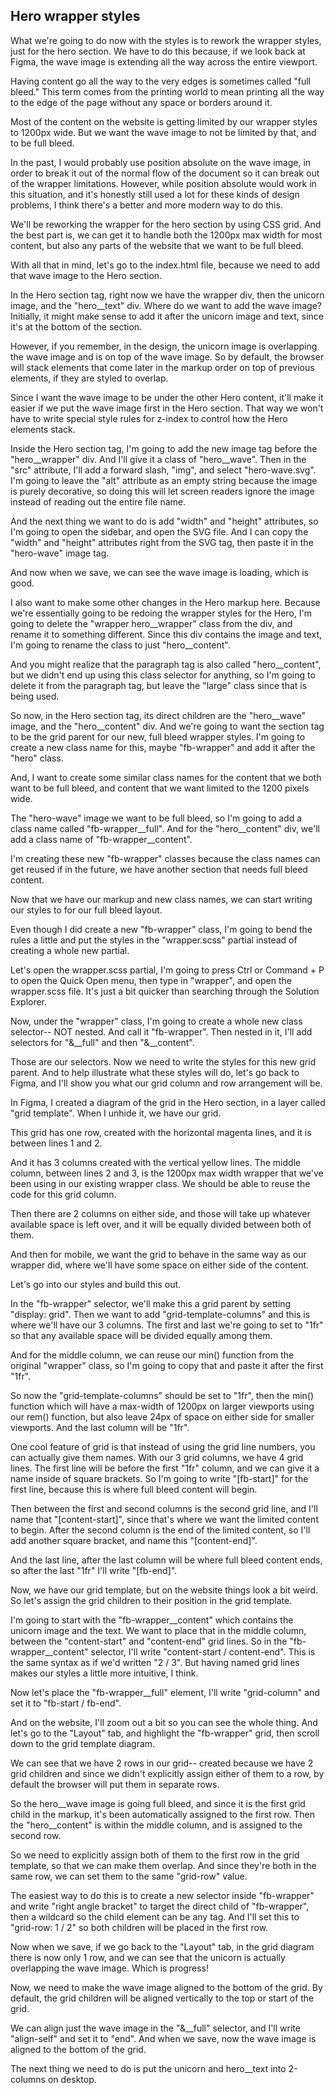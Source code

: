 ## Hero wrapper styles

What we're going to do now with the styles is to rework the wrapper styles, just for the hero section. We have to do this because, if we look back at Figma, the wave image is extending all the way across the entire viewport.

Having content go all the way to the very edges is sometimes called "full bleed." This term comes from the printing world to mean printing all the way to the edge of the page without any space or borders around it.

Most of the content on the website is getting limited by our wrapper styles to 1200px wide. But we want the wave image to not be limited by that, and to be full bleed.

In the past, I would probably use position absolute on the wave image, in order to break it out of the normal flow of the document so it can break out of the wrapper limitations. However, while position absolute would work in this situation, and it's honestly still used a lot for these kinds of design problems, I think there's a better and more modern way to do this.

We'll be reworking the wrapper for the hero section by using CSS grid. And the best part is, we can get it to handle both the 1200px max width for most content, but also any parts of the website that we want to be full bleed.

With all that in mind, let's go to the index.html file, because we need to add that wave image to the Hero section.

In the Hero section tag, right now we have the wrapper div, then the unicorn image, and the "hero\_\_text" div. Where do we want to add the wave image? Initially, it might make sense to add it after the unicorn image and text, since it's at the bottom of the section.

However, if you remember, in the design, the unicorn image is overlapping the wave image and is on top of the wave image. So by default, the browser will stack elements that come later in the markup order on top of previous elements, if they are styled to overlap.

Since I want the wave image to be under the other Hero content, it'll make it easier if we put the wave image first in the Hero section. That way we won't have to write special style rules for z-index to control how the Hero elements stack.

Inside the Hero section tag, I'm going to add the new image tag before the "hero\_\_wrapper" div. And I'll give it a class of "hero\_\_wave". Then in the "src" attribute, I'll add a forward slash, "img", and select "hero-wave.svg". I'm going to leave the "alt" attribute as an empty string because the image is purely decorative, so doing this will let screen readers ignore the image instead of reading out the entire file name.

And the next thing we want to do is add "width" and "height" attributes, so I'm going to open the sidebar, and open the SVG file. And I can copy the "width" and "height" attributes right from the SVG tag, then paste it in the "hero-wave" image tag.

And now when we save, we can see the wave image is loading, which is good.

I also want to make some other changes in the Hero markup here. Because we're essentially going to be redoing the wrapper styles for the Hero, I'm going to delete the "wrapper hero\_\_wrapper" class from the div, and rename it to something different. Since this div contains the image and text, I'm going to rename the class to just "hero\_\_content".

And you might realize that the paragraph tag is also called "hero\_\_content", but we didn't end up using this class selector for anything, so I'm going to delete it from the paragraph tag, but leave the "large" class since that is being used.

So now, in the Hero section tag, its direct children are the "hero\_\_wave" image, and the "hero\_\_content" div. And we're going to want the section tag to be the grid parent for our new, full bleed wrapper styles. I'm going to create a new class name for this, maybe "fb-wrapper" and add it after the "hero" class.

And, I want to create some similar class names for the content that we both want to be full bleed, and content that we want limited to the 1200 pixels wide.

The "hero-wave" image we want to be full bleed, so I'm going to add a class name called "fb-wrapper\_\_full". And for the "hero\_\_content" div, we'll add a class name of "fb-wrapper\_\_content".

I'm creating these new "fb-wrapper" classes because the class names can get reused if in the future, we have another section that needs full bleed content.

Now that we have our markup and new class names, we can start writing our styles to for our full bleed layout.

Even though I did create a new "fb-wrapper" class, I'm going to bend the rules a little and put the styles in the "wrapper.scss" partial instead of creating a whole new partial.

Let's open the wrapper.scss partial, I'm going to press Ctrl or Command + P to open the Quick Open menu, then type in "wrapper", and open the wrapper.scss file. It's just a bit quicker than searching through the Solution Explorer.

Now, under the "wrapper" class, I'm going to create a whole new class selector-- NOT nested. And call it "fb-wrapper". Then nested in it, I'll add selectors for "&\_\_full" and then "&\_\_content".

Those are our selectors. Now we need to write the styles for this new grid parent. And to help illustrate what these styles will do, let's go back to Figma, and I'll show you what our grid column and row arrangement will be.

In Figma, I created a diagram of the grid in the Hero section, in a layer called "grid template". When I unhide it, we have our grid.

This grid has one row, created with the horizontal magenta lines, and it is between lines 1 and 2.

And it has 3 columns created with the vertical yellow lines. The middle column, between lines 2 and 3, is the 1200px max width wrapper that we've been using in our existing wrapper class. We should be able to reuse the code for this grid column.

Then there are 2 columns on either side, and those will take up whatever available space is left over, and it will be equally divided between both of them.

And then for mobile, we want the grid to behave in the same way as our wrapper did, where we'll have some space on either side of the content.

Let's go into our styles and build this out.

In the "fb-wrapper" selector, we'll make this a grid parent by setting "display: grid". Then we want to add "grid-template-columns" and this is where we'll have our 3 columns. The first and last we're going to set to "1fr" so that any available space will be divided equally among them.

And for the middle column, we can reuse our min() function from the original "wrapper" class, so I'm going to copy that and paste it after the first "1fr".

So now the "grid-template-columns" should be set to "1fr", then the min() function which will have a max-width of 1200px on larger viewports using our rem() function, but also leave 24px of space on either side for smaller viewports. And the last column will be "1fr".

One cool feature of grid is that instead of using the grid line numbers, you can actually give them names. With our 3 grid columns, we have 4 grid lines. The first line will be before the first "1fr" column, and we can give it a name inside of square brackets. So I'm going to write "[fb-start]" for the first line, because this is where full bleed content will begin.

Then between the first and second columns is the second grid line, and I'll name that "[content-start]", since that's where we want the limited content to begin. After the second column is the end of the limited content, so I'll add another square bracket, and name this "[content-end]".

And the last line, after the last column will be where full bleed content ends, so after the last "1fr" I'll write "[fb-end]".

Now, we have our grid template, but on the website things look a bit weird. So let's assign the grid children to their position in the grid template.

I'm going to start with the "fb-wrapper\_\_content" which contains the unicorn image and the text. We want to place that in the middle column, between the "content-start" and "content-end" grid lines. So in the "fb-wrapper\_\_content" selector, I'll write "content-start / content-end". This is the same syntax as if we'd written "2 / 3". But having named grid lines makes our styles a little more intuitive, I think.

Now let's place the "fb-wrapper\_\_full" element, I'll write "grid-column" and set it to "fb-start / fb-end".

And on the website, I'll zoom out a bit so you can see the whole thing. And let's go to the "Layout" tab, and highlight the "fb-wrapper" grid, then scroll down to the grid template diagram.

We can see that we have 2 rows in our grid-- created because we have 2 grid children and since we didn't explicitly assign either of them to a row, by default the browser will put them in separate rows.

So the hero\_\_wave image is going full bleed, and since it is the first grid child in the markup, it's been automatically assigned to the first row. Then the "hero\_\_content" is within the middle column, and is assigned to the second row.

So we need to explicitly assign both of them to the first row in the grid template, so that we can make them overlap. And since they're both in the same row, we can set them to the same "grid-row" value.

The easiest way to do this is to create a new selector inside "fb-wrapper" and write "right angle bracket" to target the direct child of "fb-wrapper", then a wildcard so the child element can be any tag. And I'll set this to "grid-row: 1 / 2" so both children will be placed in the first row.

Now when we save, if we go back to the "Layout" tab, in the grid diagram there is now only 1 row, and we can see that the unicorn is actually overlapping the wave image. Which is progress!

Now, we need to make the wave image aligned to the bottom of the grid. By default, the grid children will be aligned vertically to the top or start of the grid.

We can align just the wave image in the "&\_\_full" selector, and I'll write "align-self" and set it to "end". And when we save, now the wave image is aligned to the bottom of the grid.

The next thing we need to do is put the unicorn and hero\_\_text into 2-columns on desktop.
